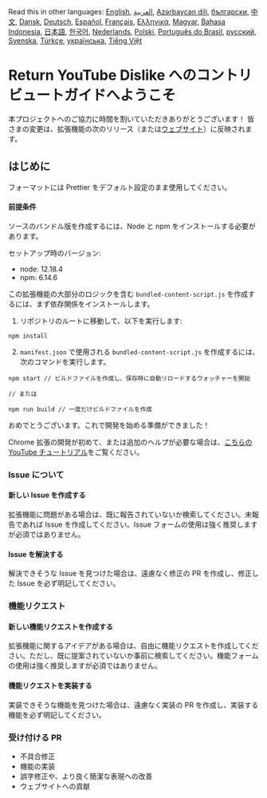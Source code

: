 Read this in other languages: [English](CONTRIBUTING.md), [العربية](CONTRIBUTINGar.md), [Azərbaycan dili](CONTRIBUTINGaz.md), [български](CONTRIBUTINGbg.md), [中文](CONTRIBUTINGcn.md), [Dansk](CONTRIBUTINGda.md), [Deutsch](CONTRIBUTINGde.md), [Español](CONTRIBUTINGes.md), [Français](CONTRIBUTINGfr.md), [Ελληνικά](CONTRIBUTINGgr.md), [Magyar](CONTRIBUTINGhu.md), [Bahasa Indonesia](CONTRIBUTINGid.md), [日本語](CONTRIBUTINGja.md), [한국어](CONTRIBUTINGkr.md), [Nederlands](CONTRIBUTINGnl.md), [Polski](CONTRIBUTINGpl.md), [Português do Brasil](CONTRIBUTINGpt_BR.md), [русский](CONTRIBUTINGru.md), [Svenska](CONTRIBUTINGsv.md), [Türkçe](CONTRIBUTINGtr.md), [українська](CONTRIBUTINGuk.md), [Tiếng Việt](CONTRIBUTINGvi.md)

# Return YouTube Dislike へのコントリビュートガイドへようこそ

本プロジェクトへのご協力に時間を割いていただきありがとうございます！ 皆さまの変更は、拡張機能の次のリリース（または[ウェブサイト](https://www.returnyoutubedislike.com/)）に反映されます。

## はじめに

フォーマットには Prettier をデフォルト設定のまま使用してください。

#### 前提条件

ソースのバンドル版を作成するには、Node と npm をインストールする必要があります。

セットアップ時のバージョン:

- node: 12.18.4
- npm: 6.14.6

この拡張機能の大部分のロジックを含む `bundled-content-script.js` を作成するには、まず依存関係をインストールします。

1. リポジトリのルートに移動して、以下を実行します:

```
npm install
```

2. `manifest.json` で使用される `bundled-content-script.js` を作成するには、次のコマンドを実行します。

```
npm start // ビルドファイルを作成し、保存時に自動リロードするウォッチャーを開始

// または

npm run build // 一度だけビルドファイルを作成
```

おめでとうございます。これで開発を始める準備ができました！

Chrome 拡張の開発が初めて、または追加のヘルプが必要な場合は、[こちらの YouTube チュートリアル](https://www.youtube.com/watch?v=mdOj6HYE3_0)をご覧ください。

### Issue について

#### 新しい Issue を作成する

拡張機能に問題がある場合は、既に報告されていないか検索してください。未報告であれば Issue を作成してください。Issue フォームの使用は強く推奨しますが必須ではありません。

#### Issue を解決する

解決できそうな Issue を見つけた場合は、遠慮なく修正の PR を作成し、修正した Issue を必ず明記してください。

### 機能リクエスト

#### 新しい機能リクエストを作成する

拡張機能に関するアイデアがある場合は、自由に機能リクエストを作成してください。ただし、既に提案されていないか事前に検索してください。機能フォームの使用は強く推奨しますが必須ではありません。

#### 機能リクエストを実装する

実装できそうな機能を見つけた場合は、遠慮なく実装の PR を作成し、実装する機能を必ず明記してください。

### 受け付ける PR

- 不具合修正
- 機能の実装
- 誤字修正や、より良く簡潔な表現への改善
- ウェブサイトへの貢献
